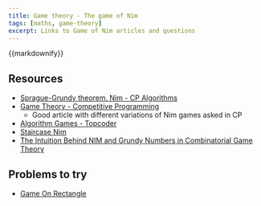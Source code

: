 ```yaml
---
title: Game theory - The game of Nim
tags: [maths, game-theory]
excerpt: Links to Game of Nim articles and questions
---
```

{{markdownify}}

## Resources
* [Sprague-Grundy theorem. Nim - CP Algorithms](https://cp-algorithms.com/game_theory/sprague-grundy-nim.html)
* [Game Theory - Competitive Programming](https://medium.com/@lohitmarodia/game-theory-competitive-programming-98120cc14da3)
    * Good article with different variations of Nim games asked in CP
* [Algorithm Games - Topcoder](https://www.topcoder.com/community/competitive-programming/tutorials/algorithm-games/)
* [Staircase Nim](https://codeforces.com/blog/entry/44651)
* [The Intuition Behind NIM and Grundy Numbers in Combinatorial Game Theory](https://codeforces.com/blog/entry/66040)

## Problems to try
* [Game On Rectangle](https://www.codechef.com/problems/GAMERECT)
